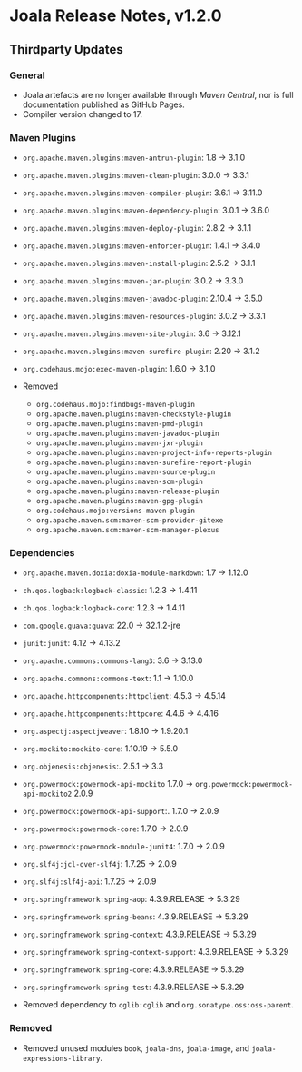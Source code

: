 # Joala Release Notes, v1.2.0

## Thirdparty Updates

### General

* Joala artefacts are no longer available through _Maven Central_, nor is full documentation published as GitHub Pages.
* Compiler version changed to 17.

### Maven Plugins

* `org.apache.maven.plugins:maven-antrun-plugin`: 1.8 -> 3.1.0
* `org.apache.maven.plugins:maven-clean-plugin`: 3.0.0 -> 3.3.1
* `org.apache.maven.plugins:maven-compiler-plugin`: 3.6.1 -> 3.11.0
* `org.apache.maven.plugins:maven-dependency-plugin`: 3.0.1 -> 3.6.0
* `org.apache.maven.plugins:maven-deploy-plugin`: 2.8.2 -> 3.1.1
* `org.apache.maven.plugins:maven-enforcer-plugin`: 1.4.1 -> 3.4.0
* `org.apache.maven.plugins:maven-install-plugin`: 2.5.2 -> 3.1.1
* `org.apache.maven.plugins:maven-jar-plugin`: 3.0.2 -> 3.3.0
* `org.apache.maven.plugins:maven-javadoc-plugin`: 2.10.4 -> 3.5.0
* `org.apache.maven.plugins:maven-resources-plugin`: 3.0.2 -> 3.3.1
* `org.apache.maven.plugins:maven-site-plugin`: 3.6 -> 3.12.1
* `org.apache.maven.plugins:maven-surefire-plugin`: 2.20 -> 3.1.2
* `org.codehaus.mojo:exec-maven-plugin`: 1.6.0 -> 3.1.0

* Removed 
  * `org.codehaus.mojo:findbugs-maven-plugin`
  * `org.apache.maven.plugins:maven-checkstyle-plugin`
  * `org.apache.maven.plugins:maven-pmd-plugin`
  * `org.apache.maven.plugins:maven-javadoc-plugin`
  * `org.apache.maven.plugins:maven-jxr-plugin`
  * `org.apache.maven.plugins:maven-project-info-reports-plugin`
  * `org.apache.maven.plugins:maven-surefire-report-plugin`
  * `org.apache.maven.plugins:maven-source-plugin`
  * `org.apache.maven.plugins:maven-scm-plugin`
  * `org.apache.maven.plugins:maven-release-plugin`
  * `org.apache.maven.plugins:maven-gpg-plugin`
  * `org.codehaus.mojo:versions-maven-plugin`
  * `org.apache.maven.scm:maven-scm-provider-gitexe`
  * `org.apache.maven.scm:maven-scm-manager-plexus`

### Dependencies

* `org.apache.maven.doxia:doxia-module-markdown`: 1.7 -> 1.12.0
* `ch.qos.logback:logback-classic`: 1.2.3 -> 1.4.11
* `ch.qos.logback:logback-core`: 1.2.3 -> 1.4.11
* `com.google.guava:guava`: 22.0 -> 32.1.2-jre
* `junit:junit`: 4.12 -> 4.13.2
* `org.apache.commons:commons-lang3`: 3.6 -> 3.13.0
* `org.apache.commons:commons-text`: 1.1 -> 1.10.0
* `org.apache.httpcomponents:httpclient`: 4.5.3 -> 4.5.14
* `org.apache.httpcomponents:httpcore`: 4.4.6 -> 4.4.16
* `org.aspectj:aspectjweaver`: 1.8.10 -> 1.9.20.1
* `org.mockito:mockito-core`: 1.10.19 -> 5.5.0
* `org.objenesis:objenesis`:. 2.5.1 -> 3.3
* `org.powermock:powermock-api-mockito` 1.7.0 -> `org.powermock:powermock-api-mockito2` 2.0.9
* `org.powermock:powermock-api-support`:. 1.7.0 -> 2.0.9
* `org.powermock:powermock-core`: 1.7.0 -> 2.0.9
* `org.powermock:powermock-module-junit4`: 1.7.0 -> 2.0.9
* `org.slf4j:jcl-over-slf4j`: 1.7.25 -> 2.0.9
* `org.slf4j:slf4j-api`: 1.7.25 -> 2.0.9
* `org.springframework:spring-aop`: 4.3.9.RELEASE -> 5.3.29
* `org.springframework:spring-beans`: 4.3.9.RELEASE -> 5.3.29
* `org.springframework:spring-context`: 4.3.9.RELEASE -> 5.3.29
* `org.springframework:spring-context-support`: 4.3.9.RELEASE -> 5.3.29
* `org.springframework:spring-core`: 4.3.9.RELEASE -> 5.3.29
* `org.springframework:spring-test`: 4.3.9.RELEASE -> 5.3.29

* Removed dependency to `cglib:cglib` and `org.sonatype.oss:oss-parent`.

### Removed

* Removed unused modules `book`, `joala-dns`, `joala-image`, and `joala-expressions-library`.
